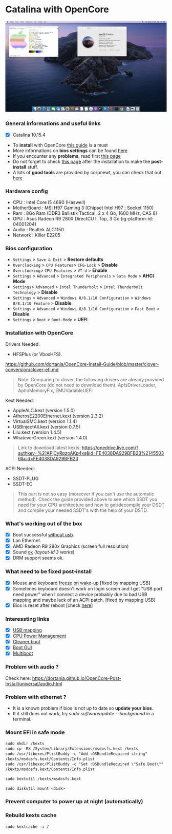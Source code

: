 # Catalina with OpenCore 

![desktop](/catalina.png)

### General informations and useful links

- [x] Catalina 10.15.4

- To **install** with OpenCore [this guide](https://dortania.github.io/OpenCore-Install-Guide/) is a must 
- More informations on **bios settings** can be found [here](https://dortania.github.io/OpenCore-Install-Guide/config.plist/haswell.html#intel-bios-settings)    
- If you encounter any **problems**, read first [this page](https://dortania.github.io/OpenCore-Install-Guide/troubleshooting/troubleshooting.html)    
- Do not forget to check [this page](https://dortania.github.io/OpenCore-Post-Install) after the installation to make the **post-install** stuff.        
- A lots of **good tools** are provided by corpnewt, you can check that out [here](https://github.com/corpnewt)   

### Hardware config 
- CPU : Intel Core I5 4690 (Haswell)   
- MotherBoard : MSI H97 Gaming 3 (Chipset Intel H97 ; Socket 1150)   
- Ram : 8Go Ram (DDR3 Ballistix Tactical, 2 x 4 Go, 1600 MHz, CAS 8)    
- GPU : Asus Radeon R9 280X DirectCU II Top, 3 Go (ig-platform-id: 04001204)         
- Audio : Realtek ALC1150  
- Network : Killer E2205   

### Bios configuration
- `Settings` > `Save & Exit` > **Restore defaults**   
- `Overclocking` > `CPU Features`> `CFG-Lock` > **Disable**    
- `Overclocking`> `CPU Features` > `VT-d` > **Enable**     
- `Settings` > `Advanced` > `Integrated Peripherals` > `Sata Mode` > **AHCI Mode**    
- `Settings`> `Advanced` > `Intel Thunderbolt` > `Intel Thunderbolt Technology` > **Disable**    
- `Settings` > `Advanced` > `Windows 8/8.1/10 Configuration` > `Windows 8/8.1/10 Feature` > **Disable**       
- `Settings` > `Advanced` > `Windows 8/8.1/10 Configuration` > `Fast Boot` > **Disable**     
- `Settings` > `Boot` > `Boot-Mode` > **UEFI**    

### Installation with OpenCore

Drivers Needed:     
- HFSPlus (or VboxHFS).        

https://github.com/dortania/OpenCore-Install-Guide/blob/master/clover-conversion/clover-efi.md    

> Note: Comparing to clover, the following drivers are already provided by OpenCore (do not need to download them): ApfsDriverLoader, AptioMemoryFix, EMUVariableUEFI

Kext Needed:     
- AppleALC.kext (version 1.5.0)    
- AtherosE2200Ethernet.kext (version 2.3.2)    
- VirtualSMC.kext (version 1.1.4)    
- USBInjectAll.kext (version 0.7.5)    
- Lilu.kext (version 1.4.5)
- WhateverGreen.kext (version 1.4.0)     

> Link to download latest kexts: https://onedrive.live.com/?authkey=%21APjCyRpzoAKp4xs&id=FE4038DA929BFB23%21455036&cid=FE4038DA929BFB23    

ACPI Needed:
- SSDT-PLUG
- SSDT-EC

> This part is not so easy (moreover if you can't use the automatic method). Check the guide provided above to see which SSDT you need for your CPU architecture and how to get/decompile your DSDT and compile your needed SSDT's with the help of your DSTD.  

### What's working out of the box

- [x] Boot successful [without usb](https://dortania.github.io/OpenCore-Post-Install/universal/oc2hdd.html).   
- [x] Lan Ethernet.   
- [x] AMD Radeon R9 280x Graphics (screen full resolution)
- [x] Sound [ok](https://dortania.github.io/OpenCore-Post-Install/universal/audio.html) (_layout-id 3 works_)
- [x] DRM support seems ok.   

### What need to be fixed post-install
- [x] Mouse and keyboard [freeze on wake-up](https://dortania.github.io/OpenCore-Post-Install/universal/sleep.html) [fixed by mapping USB]
- [x] Sometimes keyboard doesn't work on login screen and I get "USB port need power" when I connect a device probably due to bad USB mapping and maybe lack of an ACPI patch. [fixed by mapping USB]
- [x] Bios is reset after reboot [check [here](https://dortania.github.io/OpenCore-Install-Guide/troubleshooting/troubleshooting.html#bios-reset-or-sent-into-safemode-after-reboot-shutdown)] 

### Interessting links
- [x] [USB mapping](https://dortania.github.io/OpenCore-Post-Install/usb/#macos-and-the-15-port-limit)
- [x] [CPU Power Management](https://dortania.github.io/OpenCore-Post-Install/universal/pm.html#enabling-x86platformplugin)
- [x] [Cleaner boot](https://dortania.github.io/OpenCore-Post-Install/cosmetic/verbose.html#macos-decluttering)
- [x] [Boot GUI](https://dortania.github.io/OpenCore-Post-Install/cosmetic/gui.html#setting-up-boot-chime-with-audiodxe)
- [x] [Multiboot](https://dortania.github.io/OpenCore-Post-Install/multiboot/bootstrap.html#preparation)

### Problem with audio ?
Check here: https://dortania.github.io/OpenCore-Post-Install/universal/audio.html             

### Problem with ethernet ?
- It is a known problem if bios is not up to date so **update your bios**.    
- It it still does not work, try _sudo softwareupdate --background_ in a terminal.    

### Mount EFI in safe mode
```
sudo mkdir /kexts                
sudo cp -RX /System/Library/Extensions/msdosfs.kext /kexts
sudo /usr/libexec/PlistBuddy -c "Add :OSBundleRequired string" /kexts/msdosfs.kext/Contents/Info.plist
sudo /usr/libexec/PlistBuddy -c "Set :OSBundleRequired \"Safe Boot\"" /kexts/msdosfs.kext/Contents/Info.plist
```

```
sudo kextutil /kexts/msdosfs.kext
```

```
sudo diskutil mount <disk>
```

### Prevent computer to power up at night (automatically)

### Rebuild kexts cache
```
sudo kextcache -i /
```
